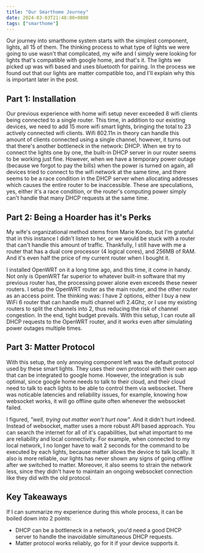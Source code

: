 ```yaml
---
title: "Our Smarthome Journey"
date: 2024-03-03T21:48:00+0800
tags: ["smarthome"]
---
```


Our journey into smarthome system starts with the simplest component, lights, all 15 of them. The thinking process to what type of lights we were going to use wasn't that complicated, my wife and I simply were looking for lights that's compatible with google home, and that's it. The lights we picked up was wifi based and uses bluetooth for pairing. In the process we found out that our lights are matter compatible too, and I'll explain why this is important later in the post.

## Part 1: Installation

Our previous experience with home wifi setup never exceeded 8 wifi clients being connected to a single router. This time, in addition to our existing devices, we need to add 15 more wifi smart lights, bringing the total to 23 actively connected wifi clients. Wifi 802.11n in theory can handle this amount of clients connected using a single channel, however, it turns out that there's another bottleneck in the network: DHCP. When we try to connect the lights one by one, the built-in DHCP server in our router seems to be working just fine. However, when we have a temporary power outage (because we forgot to pay the bills) when the power is turned on again, all devices tried to connect to the wifi network at the same time, and there seems to be a race condition in the DHCP server when allocating addresses which causes the entire router to be inaccessible. These are speculations, yes, either it's a race condition, or the router's computing power simply can't handle that many DHCP requests at the same time.

## Part 2: Being a Hoarder has it's Perks

My wife's organizational method stems from Marie Kondo, but I'm grateful that in this instance I didn't listen to her, or we would be stuck with a router that can't handle this amount of traffic. Thankfully, I still have with me a router that has a dual core processor (4 logical cores), and 256MB of RAM. And it's even half the price of my current router when I bought it.

I installed OpenWRT on it a long time ago, and this time, it come in handy. Not only is OpenWRT far superior to whatever built-in software that my previous router has, the processing power alone even exceeds these newer routers. I setup the OpenWRT router as the main router, and the other router as an access point. The thinking was: I have 2 options, either I buy a new WiFi 6 router that can handle multi channel wifi 2.4Ghz, or I use my existing routers to split the channels into 2, thus reducing the risk of channel congestion. In the end, tight budget prevails. With this setup, I can route all DHCP requests to the OpenWRT router, and it works even after simulating power outages multiple times.

## Part 3: Matter Protocol

With this setup, the only annoying component left was the default protocol used by these smart lights. They uses their own protocol with their own app that can be integrated to google home. However, the integration is sub optimal, since google home needs to talk to their cloud, and their cloud need to talk to each lights to be able to control them via websocket. There was noticable latencies and reliability issues, for example, knowing how websocket works, it will go offline quite often whenever the websocket failed.

I figured, *"well, trying out matter won't hurt now"*. And it didn't hurt indeed. Instead of websocket, matter uses a more robust API based approach. You can search the internet for all of it's capabilities, but what important to me are reliability and local connectivity. For example, when connected to my local network, I no longer have to wait 2 seconds for the command to be executed by each lights, because matter allows the device to talk locally. It also is more reliable, our lights has never shown any signs of going offline after we switched to matter. Moreover, it also seems to strain the network less, since they didn't have to maintain an ongoing websocket connection like they did with the old protocol.

## Key Takeaways

If I can summarize my experience during this whole process, it can be boiled down into 2 points:
- DHCP can be a bottleneck in a network, you'd need a good DHCP server to handle the inavoidable simultaneous DHCP requests.
- Matter protocol works reliably, go for it if your device supports it.